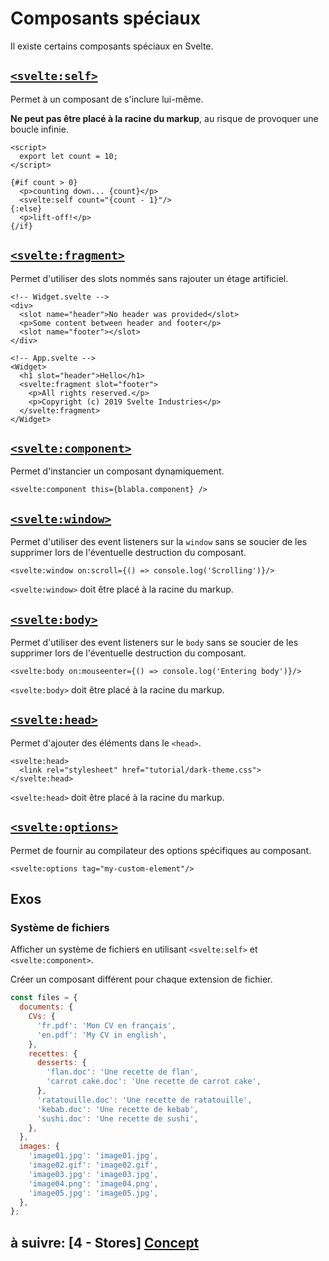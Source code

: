 # Composants spéciaux

Il existe certains composants spéciaux en Svelte.

## [`<svelte:self>`](https://svelte.dev/docs#template-syntax-svelte-self)

Permet à un composant de s'inclure lui-même.

**Ne peut pas être placé à la racine du markup**, au risque de provoquer une boucle infinie.

```svelte
<script>
  export let count = 10;
</script>

{#if count > 0}
  <p>counting down... {count}</p>
  <svelte:self count="{count - 1}"/>
{:else}
  <p>lift-off!</p>
{/if}
```

## [`<svelte:fragment>`](https://svelte.dev/docs#template-syntax-svelte-fragment)

Permet d'utiliser des slots nommés sans rajouter un étage artificiel.

```svelte
<!-- Widget.svelte -->
<div>
  <slot name="header">No header was provided</slot>
  <p>Some content between header and footer</p>
  <slot name="footer"></slot>
</div>

<!-- App.svelte -->
<Widget>
  <h1 slot="header">Hello</h1>
  <svelte:fragment slot="footer">
    <p>All rights reserved.</p>
    <p>Copyright (c) 2019 Svelte Industries</p>
  </svelte:fragment>
</Widget>
```

## [`<svelte:component>`](https://svelte.dev/docs#template-syntax-svelte-component)

Permet d'instancier un composant dynamiquement.

```svelte
<svelte:component this={blabla.component} />
```

## [`<svelte:window>`](https://svelte.dev/docs#template-syntax-svelte-window)

Permet d'utiliser des event listeners sur la `window` sans se soucier de les supprimer lors de l'éventuelle destruction du composant.

```svelte
<svelte:window on:scroll={() => console.log('Scrolling')}/>
```

`<svelte:window>` doit être placé à la racine du markup.

## [`<svelte:body>`](https://svelte.dev/docs#template-syntax-svelte-body)

Permet d'utiliser des event listeners sur le `body` sans se soucier de les supprimer lors de l'éventuelle destruction du composant.

```svelte
<svelte:body on:mouseenter={() => console.log('Entering body')}/>
```

`<svelte:body>` doit être placé à la racine du markup.

## [`<svelte:head>`](https://svelte.dev/docs#template-syntax-svelte-head)

Permet d'ajouter des éléments dans le `<head>`.

```svelte
<svelte:head>
  <link rel="stylesheet" href="tutorial/dark-theme.css">
</svelte:head>
```

`<svelte:head>` doit être placé à la racine du markup.

## [`<svelte:options>`](https://svelte.dev/docs#template-syntax-svelte-options)

Permet de fournir au compilateur des options spécifiques au composant.

```svelte
<svelte:options tag="my-custom-element"/>
```

## Exos

### Système de fichiers

Afficher un système de fichiers en utilisant `<svelte:self>` et `<svelte:component>`.

Créer un composant différent pour chaque extension de fichier.

```js
const files = {
  documents: {
    CVs: {
      'fr.pdf': 'Mon CV en français',
      'en.pdf': 'My CV in english',
    },
    recettes: {
      desserts: {
        'flan.doc': 'Une recette de flan',
        'carrot cake.doc': 'Une recette de carrot cake',
      },
      'ratatouille.doc': 'Une recette de ratatouille',
      'kebab.doc': 'Une recette de kebab',
      'sushi.doc': 'Une recette de sushi',
    },
  },
  images: {
    'image01.jpg': 'image01.jpg',
    'image02.gif': 'image02.gif',
    'image03.jpg': 'image03.jpg',
    'image04.png': 'image04.png',
    'image05.jpg': 'image05.jpg',
  },
};
```

## à suivre: [4 - Stores] [Concept](../4_stores/4-1_concept.md)
